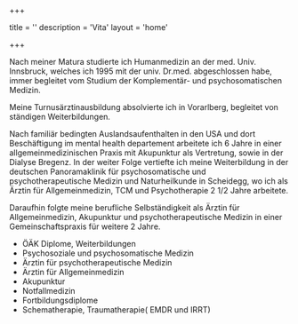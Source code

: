 +++

title = ''
description = 'Vita'
layout = 'home'

+++

Nach meiner Matura studierte ich Humanmedizin an der med. Univ. Innsbruck, welches ich 1995 mit der univ. Dr.med. abgeschlossen habe, immer begleitet vom Studium der Komplementär- und psychosomatischen Medizin.

Meine Turnusärztinausbildung absolvierte ich in Vorarlberg, begleitet von ständigen Weiterbildungen. 

Nach familiär bedingten Auslandsaufenthalten in den USA und dort Beschäftigung im mental health departement arbeitete ich 6 Jahre in einer allgemeinmedizinischen Praxis mit Akupunktur als Vertretung, sowie in der Dialyse Bregenz. In der weiter Folge vertiefte ich meine Weiterbildung in der deutschen Panoramaklinik für psychosomatische und psychotherapeutische Medizin und Naturheilkunde in Scheidegg, wo ich als Ärztin für Allgemeinmedizin, TCM und Psychotherapie 2 1/2 Jahre arbeitete.

Daraufhin folgte meine berufliche Selbständigkeit als Ärztin für Allgemeinmedizin, Akupunktur und psychotherapeutische Medizin in einer Gemeinschaftspraxis für weitere 2 Jahre. 

* ÖÄK Diplome, Weiterbildungen
* Psychosoziale und psychosomatische Medizin
* Ärztin für psychotherapeutische Medizin
* Ärztin für Allgemeinmedizin
* Akupunktur
* Notfallmedizin 
* Fortbildungsdiplome
* Schematherapie, Traumatherapie( EMDR und IRRT) 